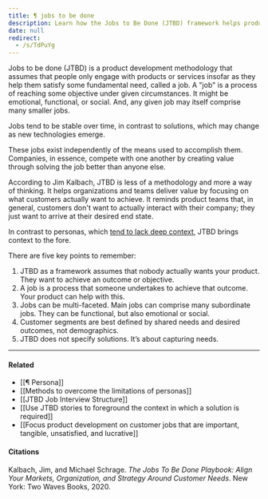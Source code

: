 ```yaml
---
title: ¶ jobs to be done
description: Learn how the Jobs to Be Done (JTBD) framework helps product teams focus on customer needs and outcomes by understanding the processes customers use to achieve their goals.
date: null
redirect:
  - /s/TdPuYg
---
```


Jobs to be done (JTBD) is a product development methodology that assumes that people only engage with products or services insofar as they help them satisfy some fundamental need, called a job. A "job" is a process of reaching some objective under given circumstances. It might be emotional, functional, or social. And, any given job may itself comprise many smaller jobs.

Jobs tend to be stable over time, in contrast to solutions, which may change as new technologies emerge.

These jobs exist independently of the means used to accomplish them. Companies, in essence, compete with one another by creating value through solving the job better than anyone else.

According to Jim Kalbach, JTBD is less of a methodology and more a way of thinking. It helps organizations and teams deliver value by focusing on what customers actually want to achieve. It reminds product teams that, in general, customers don't want to actually interact with their company; they just want to arrive at their desired end state.

In contrast to personas, which [tend to lack deep context](https://publish.obsidian.md/mobydiction/notes/Personas+lack+rich+context), JTBD brings context to the fore.

There are five key points to remember:

1.  JTBD as a framework assumes that nobody actually wants your product. They want to achieve an outcome or objective.
2.  A job is a process that someone undertakes to achieve that outcome. Your product can help with this.
3.  Jobs can be multi-faceted. Main jobs can comprise many subordinate jobs. They can be functional, but also emotional or social.
4.  Customer segments are best defined by shared needs and desired outcomes, not demographics.
5.  JTBD does not specify solutions. It’s about capturing needs.

---

#### Related

- [[¶ Persona]]
- [[Methods to overcome the limitations of personas]]
- [[JTBD Job Interview Structure]]
- [[Use JTBD stories to foreground the context in which a solution is required]]
- [[Focus product development on customer jobs that are important, tangible, unsatisfied, and lucrative]]

#### Citations

Kalbach, Jim, and Michael Schrage. _The Jobs To Be Done Playbook: Align Your Markets, Organization, and Strategy Around Customer Needs_. New York: Two Waves Books, 2020.
